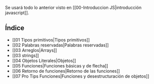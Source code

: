 
Se usará todo lo anterior visto en [[00-Introduccion JS|introducción javascript]].
## Índice

- [[01 Tipos primitivos|Tipos primitivos]]
- [[02 Palabras reservadas|Palabras reservadas]]
- [[03 Arreglos|Arrays]]
- [[03 strings]]
- [[04 Objetos Literales|Objetos]]
- [[05 Funciones|Funciones básicas y de flecha]]
- [[06 Retorno de funciones|Retorno de las funciones]]
- [[07 Pro Tips Funciones|Funciones y desestructuración de objetos]]

